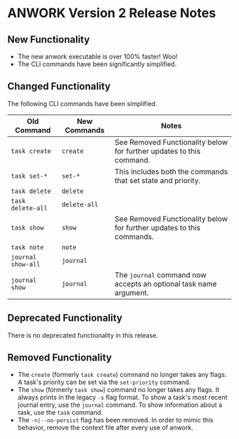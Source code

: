 # ANWORK Version 2 Release Notes

## New Functionality

- The new anwork executable is over 100% faster! Woo!
- The CLI commands have been significantly simplified.

## Changed Functionality

The following CLI commands have been simplified.

| Old Command | New Commands | Notes |
| --- | --- | --- |
| `task create` | `create` | See Removed Functionality below for further updates to this command. |
| `task set-*` | `set-*` | This includes both the commands that set state and priority. |
| `task delete` | `delete` | |
| `task delete-all` | `delete-all` | |
| `task show` | `show` | See Removed Functionality below for further updates to this commands. |
| `task note` | `note` | |
| `journal show-all` | `journal` | |
| `journal show` | `journal` | The `journal` command now accepts an optional task name argument. |

## Deprecated Functionality

There is no deprecated functionality in this release.

## Removed Functionality

- The `create` (formerly `task create`) command no longer takes any flags. A task's priority can be
  set via the `set-priority` command.
- The `show` (formerly `task show`) command no longer takes any flags. It always prints in the legacy
  `-s` flag format. To show a task's most recent journal entry, use the  `journal` command. To show
  information about a task, use the `task` command.
- The `-n|--no-persist` flag has been removed. In order to mimic this behavior, remove the context
  file after every use of anwork.